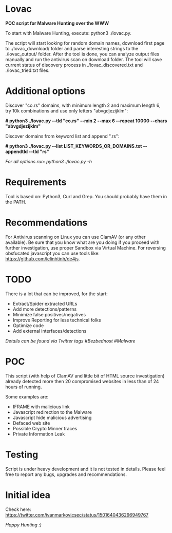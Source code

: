 # Lovac
**POC script for Malware Hunting over the WWW**

To start with Malware Hunting, execute: python3 ./lovac.py.

The script will start looking for random domain names, download first page to ./lovac_download/ folder and parse interesting strings to the ./lovac_output/ folder. After the tool is done, you can analyze output files manually and run the antivirus scan on download folder.
The tool will save current status of discovery process in ./lovac_discovered.txt and ./lovac_tried.txt files.

# Additional options

Discover "co.rs" domains, with minimum length 2 and maximum length 6, try 10k combinations and use only letters "abvgdjezijklm":

**# python3 ./lovac.py --tld "co.rs" --min 2 --max 6 --repeat 10000 --chars "abvgdjezijklm"**

Discover domains from keyword list and append ".rs":

**# python3 ./lovac.py --list LIST_KEYWORDS_OR_DOMAINS.txt --appendtld --tld "rs"**

_For all options run: python3 ./lovac.py -h_

# Requirements

Tool is based on: Python3, Curl and Grep. You should probably have them in the PATH.

# Recommendations

For Antivirus scanning on Linux you can use ClamAV (or any other available).
Be sure that you know what are you doing if you proceed with further investigation, use proper Sandbox via Virtual Machine.
For reversing obsfucated javascript you can use tools like: https://github.com/lelinhtinh/de4js.

# TODO

There is a lot that can be improved, for the start:
* Extract/Spider extracted URLs
* Add more detections/patterns
* Minimize false positives/negatives
* Improve Reporting for less technical folks
* Optimize code
* Add external interfaces/detections

_Details can be found via Twitter tags #Bezbednost #Malware_

# POC

This script (with help of ClamAV and little bit of HTML source investigation) already detected more then 20 compromised websites in less than of 24 hours of running.

Some examples are:
* IFRAME with malicious link
* Javascript redirection to the Malware
* Javascript hide malicious advertising
* Defaced web site
* Possible Crypto Minner traces
* Private Information Leak

# Testing

Script is under heavy development and it is not tested in details. Please feel free to report any bugs, upgrades and recommendations.

# Initial idea

Check here: https://twitter.com/ivanmarkovicsec/status/1501640436296949767

_Happy Hunting :)_

